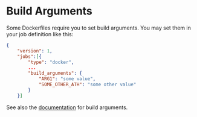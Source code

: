 Build Arguments
===============

Some Dockerfiles require you to set build arguments. You may set them in your job definition like this:

```json
{
    "version": 1,
    "jobs":[{
        "type": "docker",
        ...
        "build_arguments": {
            "ARG1": "some value",
            "SOME_OTHER_ATH": "some other value"
        }
    }]
```

See also the [documentation](https://infrabox.ninja/docs/#build-arguments) for build arguments.
